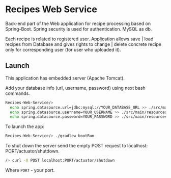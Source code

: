 # Recipes Web Service

Back-end part of the Web application for recipe processing based on Spring-Boot. Spring security is used for authentication. MySQL as db. 

Each recipe is related to registered user. Application allows save | load recipes from Database and gives rights to change | delete concrete recipe only for corresponding user (for user who uploaded it).

## Launch

This application has embedded server (Apache Tomcat).

Add your database info (url, username, password) using next bash commands.

```bash
Recipes-Web-Service/> 
  echo spring.datasource.url=jdbc:mysql://YOUR_DATABASE_URL >> ./src/main/resources/application.properties
  echo spring.datasource.username=YOUR_USERNAME >> ./src/main/resources/application.properties
  echo spring.datasource.password=YOUR_PASSWORD >> ./src/main/resources/application.properties
```
To launch the app:
```bash
Recipes-Web-Service/> ./gradlew bootRun
```

To shut down the server send the empty POST request to localhost: PORT/actuator/shutdown.
```bash
/> curl -X POST localhost:PORT/actuator/shutdown
```
Where `PORT` - your port.
